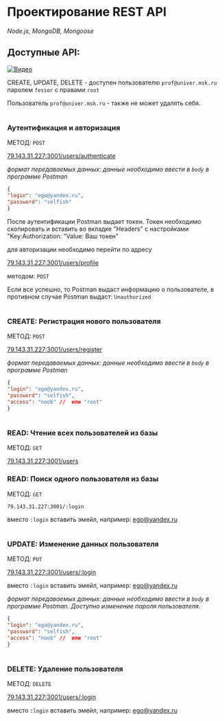 # Проектирование REST API

*Node.js, MongoDB, Mongoose*

## Доступные API:

[![Видео](https://img.youtube.com/vi/QCDCzs6zZzE/0.jpg)](https://www.youtube.com/watch?v=QCDCzs6zZzE)


CREATE, UPDATE, DELETE - доступен пользователю `prof@univer.msk.ru` паролем `fessor` с правами `root`

Пользователь `prof@univer.msk.ru` - также не может удалять себя.

#
### Аутентификация и авторизация


МЕТОД: `POST`

[79.143.31.227:3001/users/authenticate](http://79.143.31.227:3001/users/authenticate)

*формат передаваемых данных:*
*данные необходимо ввести в  `body` в программе Postman*
```json
{
"login": "ego@yandex.ru",
"password": "selfish" 
}
```

После аутентификации Postman выдает токен. Токен необходимо скопировать и вставить во вкладке "Headers" с настройками "Key:Authorization:  "Value: Ваш токен"

для авторизации  необходимо перейти по адресу

[79.143.31.227:3001/users/profile](http://79.143.31.227:3001/users/profile)


методом: `POST`

Если все успешно, то Postman выдаст информацию о пользователе, в противном случае Postman выдаст: `Unauthorized`

#
### CREATE: Регистрация нового пользователя

МЕТОД: `POST` 

[79.143.31.227:3001/users/register](http://79.143.31.227:3001/users/register)

*формат передаваемых данных:*
*данные необходимо ввести в  `body` в программе Postman*
```json
{
"login": "ego@yandex.ru",
"password": "selfish", 
"access": "noob" //  или "root" 
}
```
#
### READ: Чтение всех пользователей из базы

МЕТОД: `GET`

[79.143.31.227:3001/users](http://79.143.31.227:3001/users) 

### READ: Поиск одного пользователя из базы

МЕТОД: `GET`

`79.143.31.227:3001/:login` 

вместо `:login` вставить эмейл, например: ego@yandex.ru
#
### UPDATE: Изменение данных пользователя
МЕТОД: `PUT`

[79.143.31.227:3001/users/:login](http://79.143.31.227:3001/users/)

вместо `:login` вставить эмейл, например: ego@yandex.ru

*формат передаваемых данных:*
*данные необходимо ввести в  `body` в программе Postman. Доступно изменение пароля пользователя.*

```json
{
"login": "ego@yandex.ru",
"password": "selfish", 
"access": "noob" //  или "root" 
}
```
#
### DELETE: Удаление пользователя

МЕТОД: `DELETE`

[79.143.31.227:3001/users/:login](http://79.143.31.227:3001/users/)


вместо `:login` вставить эмейл, например: ego@yandex.ru
